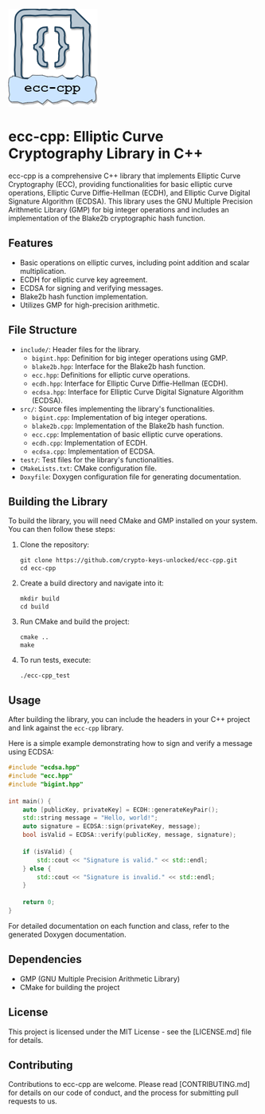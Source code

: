 ![ecc-cpp Logo](./ecc-cpp.png)
# ecc-cpp: Elliptic Curve Cryptography Library in C++

ecc-cpp is a comprehensive C++ library that implements Elliptic Curve Cryptography (ECC), providing functionalities for basic elliptic curve operations, Elliptic Curve Diffie-Hellman (ECDH), and Elliptic Curve Digital Signature Algorithm (ECDSA). This library uses the GNU Multiple Precision Arithmetic Library (GMP) for big integer operations and includes an implementation of the Blake2b cryptographic hash function.

## Features

- Basic operations on elliptic curves, including point addition and scalar multiplication.
- ECDH for elliptic curve key agreement.
- ECDSA for signing and verifying messages.
- Blake2b hash function implementation.
- Utilizes GMP for high-precision arithmetic.

## File Structure

- `include/`: Header files for the library.
  - `bigint.hpp`: Definition for big integer operations using GMP.
  - `blake2b.hpp`: Interface for the Blake2b hash function.
  - `ecc.hpp`: Definitions for elliptic curve operations.
  - `ecdh.hpp`: Interface for Elliptic Curve Diffie-Hellman (ECDH).
  - `ecdsa.hpp`: Interface for Elliptic Curve Digital Signature Algorithm (ECDSA).
- `src/`: Source files implementing the library's functionalities.
  - `bigint.cpp`: Implementation of big integer operations.
  - `blake2b.cpp`: Implementation of the Blake2b hash function.
  - `ecc.cpp`: Implementation of basic elliptic curve operations.
  - `ecdh.cpp`: Implementation of ECDH.
  - `ecdsa.cpp`: Implementation of ECDSA.
- `test/`: Test files for the library's functionalities.
- `CMakeLists.txt`: CMake configuration file.
- `Doxyfile`: Doxygen configuration file for generating documentation.

## Building the Library

To build the library, you will need CMake and GMP installed on your system. You can then follow these steps:

1. Clone the repository:
   ```
   git clone https://github.com/crypto-keys-unlocked/ecc-cpp.git
   cd ecc-cpp
   ```

2. Create a build directory and navigate into it:
   ```
   mkdir build
   cd build
   ```

3. Run CMake and build the project:
   ```
   cmake ..
   make
   ```

4. To run tests, execute:
   ```
   ./ecc-cpp_test
   ```

## Usage

After building the library, you can include the headers in your C++ project and link against the `ecc-cpp` library.

Here is a simple example demonstrating how to sign and verify a message using ECDSA:

```cpp
#include "ecdsa.hpp"
#include "ecc.hpp"
#include "bigint.hpp"

int main() {
    auto [publicKey, privateKey] = ECDH::generateKeyPair();
    std::string message = "Hello, world!";
    auto signature = ECDSA::sign(privateKey, message);
    bool isValid = ECDSA::verify(publicKey, message, signature);
    
    if (isValid) {
        std::cout << "Signature is valid." << std::endl;
    } else {
        std::cout << "Signature is invalid." << std::endl;
    }

    return 0;
}
```

For detailed documentation on each function and class, refer to the generated Doxygen documentation.

## Dependencies

- GMP (GNU Multiple Precision Arithmetic Library)
- CMake for building the project

## License

This project is licensed under the MIT License - see the [LICENSE.md] file for details.

## Contributing
Contributions to ecc-cpp are welcome. Please read [CONTRIBUTING.md] for details on our code of conduct, and the process for submitting pull requests to us.